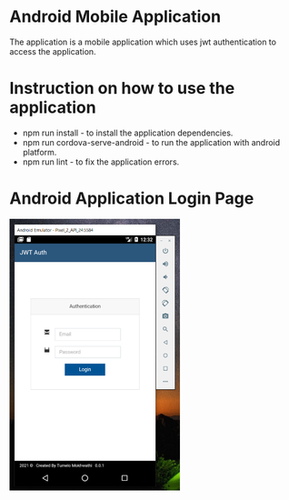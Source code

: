 # Android Mobile Application
The application is a mobile application which uses jwt authentication to access the application.

# Instruction on how to use the application
* npm run install - to install the application dependencies.
* npm run cordova-serve-android - to run the application with android platform.
* npm run lint - to fix the application errors.

# Android Application Login Page
<img src="https://github.com/Tumelo-Mokhwathi/android_mobile_application/blob/main/src/assets/AndroidLoginPage.png" width="300" />

